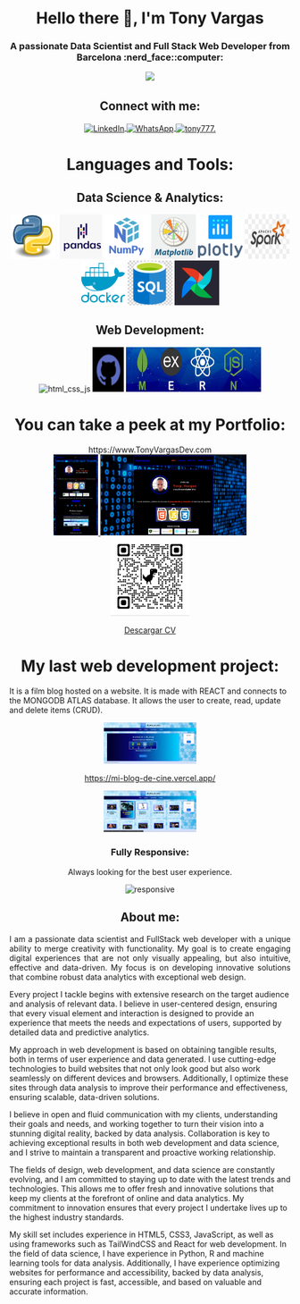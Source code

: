 <h1 align="center">Hello there 👋, I'm Tony Vargas</h1>
<h3 align="center">A passionate Data Scientist and Full Stack Web Developer from Barcelona :nerd_face::computer:</h3>

<p align="center">
  <a href="#">
    <img src="https://readme-typing-svg.herokuapp.com?size=20&center=true&vCenter=true&width=480&lines=DATA+SCIENTIST;PYTHON+NUMPY+PANDAS;MATPLOTLIB+DOCKER+SEABORN+POWERBI;SQL+MONGODB+PLOTLIB+SPARK+AIRFLOW;Full+Stack+Developer;HTML+CSS+JAVASCRIPT;MERN+STACK;;Always+Learning">
  </a>
</p>
</h2>
<h2 align="center">Connect with me:</h2>
<p align="center">
  <a href="https://linkedin.com/in/tony-vargas-garcía-122b1424b" target="blank">
  <img align="center" src="https://raw.githubusercontent.com/rahuldkjain/github-profile-readme-generator/master/src/images/icons/Social/linked-in-alt.svg" alt="LinkedIn" height="40" width="40" />  
  <a/>
  <a href="https://wa.me/34661871759" target="blank" title="WhatsApp">
    <img className="red" align="center" src="https://raw.githubusercontent.com/rahuldkjain/github-profile-readme-generator/master/src/images/icons/Social/whatsapp.svg" alt="WhatsApp" height="40px" width="40px" />
  <a/>
  <a href="mailto:tonacovargas@hotmail.com" target="blank"><img align="center"
 src="https://us.123rf.com/450wm/mamanamsai/mamanamsai1501/mamanamsai150100386/35929070-email-icono-en-el-fondo-azul-limpio-vector.jpg" alt="tony777." height="40" width="40" />
  <a/>
</p>
</h2>  
<h1 align="center">Languages and Tools:</h1>
<div>
  <h2 align="center">Data Science & Analytics:</h2>
  <p align="center">
    <img src="https://github.com/TonyVargas777/portafolio/blob/main/src/components/img/Python.svg.png" height="80px" width="80px" alt="Python" /> 
    <img src="https://github.com/TonyVargas777/portafolio/blob/main/src/components/img/pandas.jpeg" height="80px" width="80px" alt="pandas" />
    <img src="https://github.com/TonyVargas777/portafolio/blob/main/src/components/img/numpy.png" height="80px" width="80px" width="11%" alt="numpy" />
    <img src="https://github.com/TonyVargas777/portafolio/blob/main/src/components/img/MATPLOTLIB1.png" height="80px" width="80px" alt="matplotlib" />  
    <img src="https://github.com/TonyVargas777/portafolio/blob/main/src/components/img/plotly.png" height="80px" width="80px" alt="plotly" />  
    <img src="https://github.com/TonyVargas777/portafolio/blob/main/src/components/img/apache.jpg" height="80px" width="80px" alt="apache" />
    <img src="https://github.com/TonyVargas777/portafolio/blob/main/src/components/img/docker.webp" height="80px" width="80px" alt="docker" />
    <img src="https://github.com/TonyVargas777/portafolio/blob/main/src/components/img/sql.png" height="80px" width="80px" alt="sql" "/>
    <img src="https://github.com/TonyVargas777/portafolio/blob/main/src/components/img/AIRFLOW.png" height="80px" width="80px" alt="airflow" "/>
  </p>
  
</div>
<div>
  <h2 align="center">Web Development:</h2>
  <p align="center"> 
    <img src="https://github.com/TonyVargas777/portafolio/blob/main/public/img/hcj.avif" height="80px" width="38%" alt="html_css_js" />
    <img src="https://github.com/TonyVargas777/portafolio/blob/main/public/img/git.png" height="80px" width="11%" alt="git" />
    <img src="https://github.com/TonyVargas777/portafolio/blob/main/public/img/mern.jpeg" height="80px" width="48%" alt="mern" />
  </p>
</div>
<div align="center" target="blank">
  <h1>You can take a peek at my Portfolio:</h1>   
  https://www.TonyVargasDev.com
  <div>
    <a href="https://www.TonyVargasDev.com" target="blank">
      <img src="https://github.com/TonyVargas777/portafolio/blob/main/src/components/img/p_mobile.png" alt="mobile" width="16%" target="blank">
    </a> 
    <a href="https://www.TonyVargasDev.com">
      <img src="https://github.com/TonyVargas777/portafolio/blob/main/src/components/img/p_laptop.png" alt="laptop" width="52%" target="blank">
    </a>
  </div>
</div>
<div align="center">
  <a href="https://www.TonyVargasDev.com" target="blank">
    <img src="https://github.com/TonyVargas777/portafolio/blob/main/src/components/img/qr_tonyvargasdev.jpg" alt="qr" width="28%" target="blank">
  </a>
  <p align="center">
    <a href="tony_vargas_cv.pdf" download="Tony_Vargas_CV.pdf" target="_blank" title="Descargar Currículum Vitae" >
              Descargar CV
    </a>
  </p>
</div>

<h1 align="center">My last web development project:</h1>
<p>It is a film blog hosted on a website.
It is made with REACT and connects to the MONGODB ATLAS database.
It allows the user to create, read, update and delete items (CRUD).
</p>
<div align="center">

  
  <a href="https://mi-blog-de-cine.vercel.app/"> 
    <img src="https://github.com/TonyVargas777/portafolio/blob/main/public/img/blog_cine_inicio.png" alt="inicio" width="33%"/>
  </a>
  
  https://mi-blog-de-cine.vercel.app/  
  
  <a href="https://mi-blog-de-cine.vercel.app/"> 
    <img src="https://github.com/TonyVargas777/portafolio/blob/main/public/img/blog_cine_articulos.png" alt="articulos" width="33%"/>
  </a>
</div>
<div align="center">
  <h3>Fully Responsive:</h3> 
  <p>Always looking for the best user experience. </p>
</div>    
<div align="center">
  <img src="https://github.com/TonyVargas777/portafolio/blob/main/public/img/responsive2.gif" alt="responsive" width="40%"/>   
</div>



<div align="center">
  
</div>

 <h2 align="center">About me:</h2>
<p style="text-align: justify;">I am a passionate data scientist and FullStack web developer with a unique ability to merge creativity with functionality. My goal is to create engaging digital experiences that are not only visually appealing, but also intuitive, effective and data-driven. My focus is on developing innovative solutions that combine robust data analytics with exceptional web design.

Every project I tackle begins with extensive research on the target audience and analysis of relevant data. I believe in user-centered design, ensuring that every visual element and interaction is designed to provide an experience that meets the needs and expectations of users, supported by detailed data and predictive analytics.

My approach in web development is based on obtaining tangible results, both in terms of user experience and data generated. I use cutting-edge technologies to build websites that not only look good but also work seamlessly on different devices and browsers. Additionally, I optimize these sites through data analysis to improve their performance and effectiveness, ensuring scalable, data-driven solutions.

I believe in open and fluid communication with my clients, understanding their goals and needs, and working together to turn their vision into a stunning digital reality, backed by data analysis. Collaboration is key to achieving exceptional results in both web development and data science, and I strive to maintain a transparent and proactive working relationship.

The fields of design, web development, and data science are constantly evolving, and I am committed to staying up to date with the latest trends and technologies. This allows me to offer fresh and innovative solutions that keep my clients at the forefront of online and data analytics. My commitment to innovation ensures that every project I undertake lives up to the highest industry standards.

My skill set includes experience in HTML5, CSS3, JavaScript, as well as using frameworks such as TailWindCSS and React for web development. In the field of data science, I have experience in Python, R and machine learning tools for data analysis. Additionally, I have experience optimizing websites for performance and accessibility, backed by data analysis, ensuring each project is fast, accessible, and based on valuable and accurate information.</p>

